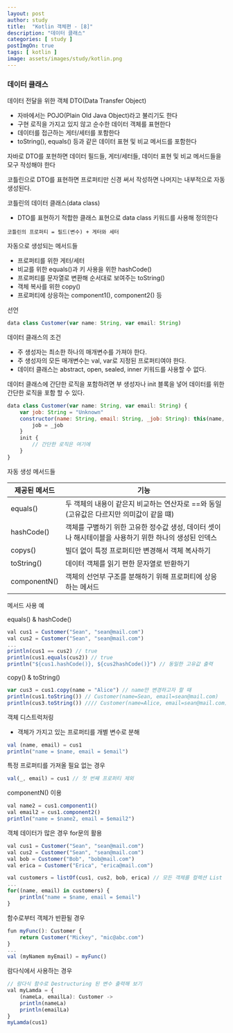 ```yaml
---
layout: post
author: study
title:  "Kotlin 객체편 - [8]"
description: "데이터 클래스"
categories: [ study ]
postImgOn: true
tags: [ kotlin ]
image: assets/images/study/kotlin.png
---
```


### 데이터 클래스

데이터 전달을 위한 객체 DTO(Data Transfer Object)
- 자바에서는 POJO(Plain Old Java Object)라고 불리기도 한다
- 구현 로직을 가지고 있지 않고 순수한 데이터 객체를 표현한다
- 데이터를 접근하는 게터/세터를 포함한다
- toString(), equals() 등과 같은 데이터 표현 및 비교 메서드를 포함한다


자바로 DTO를 포현하면 데이터 필드들, 게터/세터들, 데이터 표현 및 비교 메서드들을 모구 작성해야 한다

코틀린으로 DTO를 표현하면 프로퍼티만 신경 써서 작성하면 나머지는 내부적으로 자동 생성된다.


코틀린의 데이터 클래스(data class)
- DTO를 표현하기 적합한 클래스 표현으로 data class 키워드를 사용해 정의한다

```
코틀린의 프로퍼티 = 필드(변수) + 게터와 세터
```

자동으로 생성되는 메서드들
- 프로퍼티를 위한 게터/세터
- 비교를 위한 equals()과 키 사용을 위한 hashCode()
- 프로퍼티를 문자열로 변환해 순서대로 보여주는 toString()
- 객체 복사를 위한 copy()
- 프로퍼티에 상응하는 component1(), component2() 등


선언
```javascript
data class Customer(var name: String, var email: String)
```

데이터 클래스의 조건
- 주 생성자는 최소한 하나의 매개변수를 가져야 한다.
- 주 생성자의 모든 매개변수는 val, var로 지정된 프로퍼티여야 한다.
- 데이터 클래스는 abstract, open, sealed, inner 키워드를 사용할 수 없다.

데이터 클래스에 간단한 로직을 포함하려면 부 생성자나 init 블록을 넣어 데이터를 위한 간단한 로직을 포함 할 수 있다.

```javascript
data class Customer(var name: String, var email: String) {
    var job: String = "Unknown"
    constructor(name: String, email: String, _job: String): this(name, email) {
        job = _job
    }
    init {
        // 간단한 로직은 여기에
    }
}
```

자동 생성 메서드들

| 제공된 메서드 | 기능 |
| --- | --- | 
| equals() | 두 객체의 내용이 같은지 비교하는 연산자로 ==와 동일(고유값은 다르지만 의미값이 같을 떄) | 
| hashCode() | 객체를 구별하기 위한 고유한 정수값 생성, 데이터 셋이나 해시테이블을 사용하기 위한 하나의 생성된 인덱스 | 
| copys() | 빌더 없이 특정 프로퍼티만 변경해서 객체 복사하기 | 
| toString() | 데이터 객체를 읽기 편한 문자열로 반환하기 | 
| componentN() | 객체의 선언부 구조를 분해하기 위해 프로퍼티에 상응하는 메서드 | 


메서드 사용 예

equals() & hashCode()
```javascript
val cus1 = Customer("Sean", "sean@mail.com")
val cus2 = Customer("Sean", "sean@mail.com")
...
println(cus1 == cus2) // true
println(cus1.equals(cus2)) // true
println("${cus1.hashCode()}, ${cus2hashCode()}") // 동일한 고유값 출력
```

copy() & toString()
```javascript
var cus3 = cus1.copy(name = "Alice") // name만 변경하고자 할 때
println(cus1.toString()) // Customer(name=Sean, email=sean@mail.com)
println(cus3.toString()) //// Customer(name=Alice, email=sean@mail.com)
```

객체 디스트럭처링
- 객체가 가지고 있는 프로퍼티를 개별 변수로 분해

```javascript
val (name, email) = cus1
println("name = $name, email = $email")
```

특정 프로퍼티를 가져올 필요 없는 경우
```javascript
val(_, email) = cus1 // 첫 번째 프로퍼티 제외
```

componentN() 이용
```javascript
val name2 = cus1.component1()
val email2 = cus1.component2()
println("name = $name2, email = $email2")
```

객체 데이터가 많은 경우 for문의 활용
```javascript
val cus1 = Customer("Sean", "sean@mail.com")
val cus2 = Customer("Sean", "sean@mail.com")
val bob = Customer("Bob", "bob@mail.com")
val erica = Customer("Erica", "erica@mail.com")

val customers = listOf(cus1, cus2, bob, erica) // 모든 객체를 컬렉션 List 목록으로 구성
...
for((name, email) in customers) {
    println("name = $name, email = $email")
}
```

함수로부터 객체가 반환될 경우
```javascript
fun myFunc(): Customer {
    return Customer("Mickey", "mic@abc.com")
}
...
val (myNamem myEmail) = myFunc()
```

람다식에서 사용하는 경우
```javascript
// 람다식 함수로 Destructuring 된 변수 출력해 보기
val myLamda = {
    (nameLa, emailLa): Customer ->
    println(nameLa)
    println(emailLa)
}
myLamda(cus1)
```